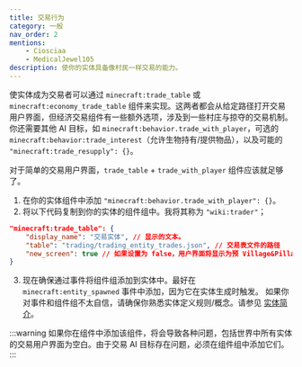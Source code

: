 ```yaml
---
title: 交易行为
category: 一般
nav_order: 2
mentions:
    - Ciosciaa
    - MedicalJewel105
description: 使你的实体具备像村民一样交易的能力。
---
```


使实体成为交易者可以通过 `minecraft:trade_table` 或 `minecraft:economy_trade_table` 组件来实现。这两者都会从给定路径打开交易用户界面，但经济交易组件有一些额外选项，涉及到一些村庄与掠夺的交易机制。你还需要其他 AI 目标，如 `minecraft:behavior.trade_with_player`，可选的 `minecraft:behavior:trade_interest`（允许生物持有/提供物品），以及可能的 `"minecraft:trade_resupply": {}`。

对于简单的交易用户界面，`trade_table` + `trade_with_player` 组件应该就足够了。

1. 在你的实体组件中添加 `"minecraft:behavior.trade_with_player": {}`。
2. 将以下代码复制到你的实体的组件组中。我将其称为 `"wiki:trader"`；

```json title="BP/entities/trader.json"
"minecraft:trade_table": {
	"display_name": "交易实体", // 显示的文本。
	"table": "trading/trading_entity_trades.json", // 交易表文件的路径
	"new_screen": true // 如果设置为 false，用户界面将显示为预 Village&Pillage 版本。
}
```

3. 现在确保通过事件将组件组添加到实体中。最好在 `minecraft:entity_spawned` 事件中添加，因为它在实体生成时触发。
如果你对事件和组件组不太自信，请确保你熟悉实体定义规则/概念。请参见 [实体简介](../entities/entity-intro-bp.md)。

:::warning
如果你在组件中添加该组件，将会导致各种问题，包括世界中所有实体的交易用户界面为空白。由于交易 AI 目标存在问题，必须在组件组中添加它们。
:::
